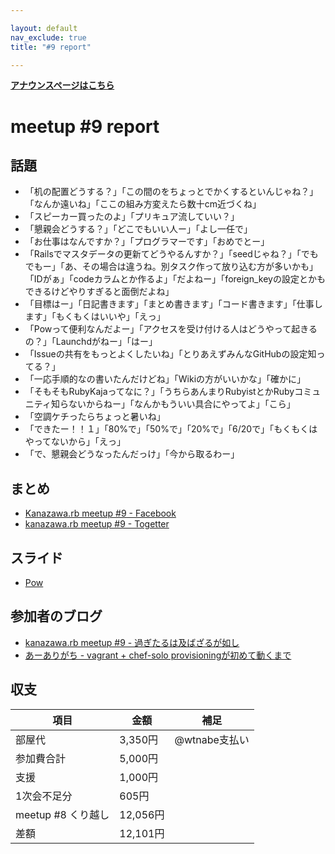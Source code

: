 ```yaml
---

layout: default
nav_exclude: true
title: "#9 report"

---
```


<p> <a href="../"><strong>アナウンスページはこちら</strong></a></p>

meetup #9 report
=================

話題
----

-   「机の配置どうする？」「この間のをちょっとでかくするといんじゃね？」「なんか遠いね」「ここの組み方変えたら数十cm近づくね」
-   「スピーカー買ったのよ」「プリキュア流していい？」
-   「懇親会どうする？」「どこでもいい人ー」「よし一任で」
-   「お仕事はなんですか？」「プログラマーです」「おめでとー」
-   「Railsでマスタデータの更新てどうやるんすか？」「seedじゃね？」「でもでもー」「あ、その場合は違うね。別タスク作って放り込む方が多いかも」「IDがぁ」「codeカラムとか作るよ」「だよねー」「foreign\_keyの設定とかもできるけどやりすぎると面倒だよね」
-   「目標はー」「日記書きます」「まとめ書きます」「コード書きます」「仕事します」「もくもくはいいや」「えっ」
-   「Powって便利なんだよー」「アクセスを受け付ける人はどうやって起きるの？」「Launchdがねー」「はー」
-   「Issueの共有をもっとよくしたいね」「とりあえずみんなGitHubの設定知ってる？」
-   「一応手順的なの書いたんだけどね」「Wikiの方がいいかな」「確かに」
-   「そもそもRubyKajaってなに？」「うちらあんまりRubyistとかRubyコミュニティ知らないからねー」「なんかもういい具合にやってよ」「こら」
-   「空調ケチったらちょっと暑いね」
-   「できたー！！１」「80%で」「50%で」「20%で」「6/20で」「もくもくはやってないから」「えっ」
-   「で、懇親会どうなったんだっけ」「今から取るわー」

まとめ
------

-   [Kanazawa.rb meetup #9 - Facebook](https://www.facebook.com/media/set/?set=a.538471556195285.1073741827.462234290485679)
-   [kanazawa.rb meetup #9 - Togetter](http://togetter.com/li/508679)

スライド
--------

-   [Pow](http://www.slideshare.net/yizawa/pow-21874326)

参加者のブログ
--------------

-   [kanazawa.rb meetup #9 - 過ぎたるは及ばざるが如し](http://cotton-desu.hatenablog.com/entry/2013/05/26/223640)
-   [あーありがち - vagrant + chef-solo provisioningが初めて動くまで](http://aligach.net/diary/20130525.html#p01)

収支
----

 | 項目                  | 金額       | 補足            |
 | --------------------- | ---------- | --------------- |
 | 部屋代                | 3,350円    | @wtnabe支払い   |
 | 参加費合計            | 5,000円    |                 |
 | 支援                  | 1,000円    |                 |
 | 1次会不足分           | 605円      |                 |
 | meetup #8 くり越し    | 12,056円   |                 |
 | 差額                  | 12,101円   |                 |

